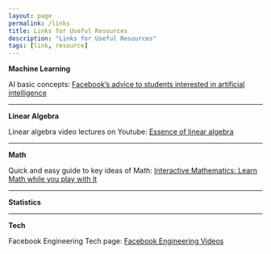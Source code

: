```yaml
---
layout: page
permalink: /links
title: Links for Useful Resources
description: "Links for Useful Resources"
tags: [link, resource]
---
```


**Machine Learning**

AI basic concepts: [Facebook’s advice to students interested in artificial intelligence](https://techcrunch.com/2016/12/01/facebooks-advice-to-students-interested-in-artificial-intelligence/)

---

**Linear Algebra**

Linear algebra video lectures on Youtube: [Essence of linear algebra
](https://www.youtube.com/playlist?list=PLZHQObOWTQDPD3MizzM2xVFitgF8hE_ab)

---

**Math**

Quick and easy guide to key ideas of Math: [Interactive Mathematics: Learn Math while you play with it](http://www.intmath.com/)

---

**Statistics**

---

**Tech**

Facebook Engineering Tech page: [Facebook Engineering Videos](https://www.facebook.com/pg/Engineering/videos/)

